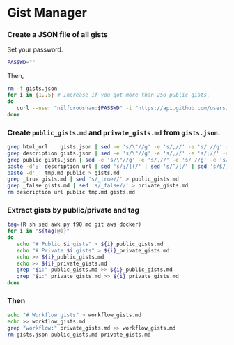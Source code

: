 # Gist Manager

### Create a JSON file of all gists

Set your password.

```sh
PASSWD=""
```

Then,

```sh
rm -f gists.json
for i in {1..5} # Increase if you got more than 250 public gists.
do
   curl --user "nilforooshan:$PASSWD" -i "https://api.github.com/users/nilforooshan/gists?&page=$i&per_page=50" >> gists.json
done
```

### Create `public_gists.md` and `private_gists.md` from `gists.json`.

```sh
grep html_url    gists.json | sed -e 's/\"//g' -e 's/,//' -e 's/ //g' -e 's/html_url://' | grep -v nilforooshan > url
grep description gists.json | sed -e 's/\"//g' -e 's/,//' -e 's/;//' -e 's/    description: //' > description
grep public gists.json | sed -e 's/\"//g' -e 's/,//' -e 's/ //g' -e 's/public://' > public
paste -d';' description url | sed 's/;/](/' | sed 's/^/[/' | sed 's/$/)/' > tmp.md
paste -d'_' tmp.md public > gists.md
grep _true gists.md | sed 's/_true//' > public_gists.md
grep _false gists.md | sed 's/_false//' > private_gists.md
rm description url public tmp.md gists.md
```

### Extract gists by public/private and tag

```sh
tag=(R sh sed awk py f90 md git aws docker)
for i in "${tag[@]}"
do
   echo "# Public $i gists" > ${i}_public_gists.md
   echo "# Private $i gists" > ${i}_private_gists.md
   echo >> ${i}_public_gists.md
   echo >> ${i}_private_gists.md
   grep "$i:" public_gists.md >> ${i}_public_gists.md
   grep "$i:" private_gists.md >> ${i}_private_gists.md
done
```

### Then

```sh
echo "# Workflow gists" > workflow_gists.md
echo >> workflow_gists.md
grep "workflow:" private_gists.md >> workflow_gists.md
rm gists.json public_gists.md private_gists.md
```
